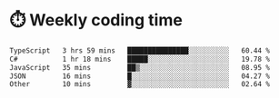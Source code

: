 
# :stopwatch: Weekly coding time
<!--START_SECTION:waka-->

```txt
TypeScript   3 hrs 59 mins   ███████████████░░░░░░░░░░   60.44 %
C#           1 hr 18 mins    █████░░░░░░░░░░░░░░░░░░░░   19.78 %
JavaScript   35 mins         ██▒░░░░░░░░░░░░░░░░░░░░░░   08.95 %
JSON         16 mins         █░░░░░░░░░░░░░░░░░░░░░░░░   04.27 %
Other        10 mins         ▓░░░░░░░░░░░░░░░░░░░░░░░░   02.64 %
```

<!--END_SECTION:waka-->


<!-- <p> <img src="https://github-readme-stats.vercel.app/api?username=cozgerest&show_icons=true&hide_border=false" />  </p> -->

